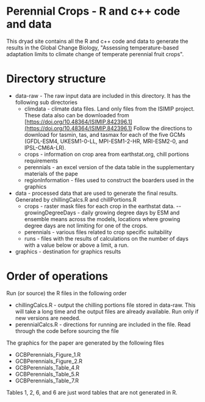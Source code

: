 # Perennial Crops - R and c++ code and data

This dryad site contains all the R and c++ code and data to generate the results in the Global Change Biology, "Assessing temperature-based adaptation limits to climate change of temperate perennial fruit crops". 

# Directory structure
- data-raw - The raw input data are included in this directory. It has the following sub directories
  * climdata - climate data files. Land only files from the ISIMIP project. These data also can be downloaded from 
[https://doi.org/10.48364/ISIMIP.842396.1](https://doi.org/10.48364/ISIMIP.842396.1)
Follow the directions to download for tasmin, tas, and tasmax for each of the five GCMs (GFDL-ESM4, UKESM1-0-LL, MPI-ESM1-2-HR, MRI-ESM2-0, and IPSL-CM6A-LR).
  * crops - information on crop area from earthstat.org, chill portions requirements
  * perennials - an excel version of the data table in the supplementary materials of the pape
  * regionInformation - files used to construct the boarders used in the graphics
- data - processed data that are used to generate the final results. Generated by chillingCalcs.R and chillPortions.R
  * crops - raster mask files for each crop in the earthstat data.
-- growingDegreeDays - daily growing degree days by ESM and ensemble means across the models, locations where growing degree days are not limiting for one of the crops.
  * perennials - various files related to crop specific suitability
  * runs - files with the results of calculations on the number of days with a value below or above a limit, a run.
- graphics - destination for graphics results

# Order of operations

Run (or source) the R files in the following order

- chillingCalcs.R - output the chilling portions file stored in data-raw. This will take a long time and the output files are already available. Run only if new versions are needed.
- perennialCalcs.R  - directions for running are included in the file. Read through the code before sourcing the file

The graphics for the paper are generated by the following files

- GCBPerennials_Figure_1.R
- GCBPerennials_Figure_2.R
- GCBPerennials_Table_4.R
- GCBPerennials_Table_5.R
- GCBPerennials_Table_7.R

Tables 1, 2, 6, and 6 are just word tables that are not generated in R.

